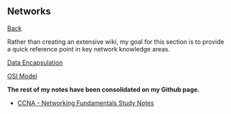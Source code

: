 ## Networks
<a href="cache">Back</a>
<p>Rather than creating an extensive wiki, my goal for this section is to provide a quick reference point in key network knowledge areas.</p>

<a href="data-encapsulation">Data Encapsulation</a>

<a href="osi_model">OSI Model</a>

**The rest of my notes have been consolidated on my Github page.**
<ul>
    <li><a href="https://github.com/tinaellis/cybersecurity-notes/tree/main/CCNA" target="_blank">CCNA - Networking Fundamentals Study Notes</a></li>
</ul>